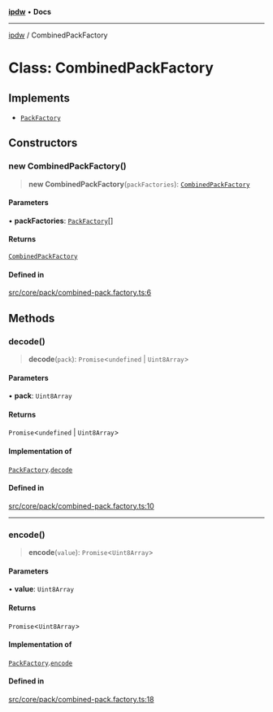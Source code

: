 [**ipdw**](../README.md) • **Docs**

***

[ipdw](../globals.md) / CombinedPackFactory

# Class: CombinedPackFactory

## Implements

- [`PackFactory`](../interfaces/PackFactory.md)

## Constructors

### new CombinedPackFactory()

> **new CombinedPackFactory**(`packFactories`): [`CombinedPackFactory`](CombinedPackFactory.md)

#### Parameters

• **packFactories**: [`PackFactory`](../interfaces/PackFactory.md)[]

#### Returns

[`CombinedPackFactory`](CombinedPackFactory.md)

#### Defined in

[src/core/pack/combined-pack.factory.ts:6](https://github.com/ansi-code/ipdw/blob/d3334c70f49293ce3e0ff61a485778d41bda3a8d/src/core/pack/combined-pack.factory.ts#L6)

## Methods

### decode()

> **decode**(`pack`): `Promise`\<`undefined` \| `Uint8Array`\>

#### Parameters

• **pack**: `Uint8Array`

#### Returns

`Promise`\<`undefined` \| `Uint8Array`\>

#### Implementation of

[`PackFactory`](../interfaces/PackFactory.md).[`decode`](../interfaces/PackFactory.md#decode)

#### Defined in

[src/core/pack/combined-pack.factory.ts:10](https://github.com/ansi-code/ipdw/blob/d3334c70f49293ce3e0ff61a485778d41bda3a8d/src/core/pack/combined-pack.factory.ts#L10)

***

### encode()

> **encode**(`value`): `Promise`\<`Uint8Array`\>

#### Parameters

• **value**: `Uint8Array`

#### Returns

`Promise`\<`Uint8Array`\>

#### Implementation of

[`PackFactory`](../interfaces/PackFactory.md).[`encode`](../interfaces/PackFactory.md#encode)

#### Defined in

[src/core/pack/combined-pack.factory.ts:18](https://github.com/ansi-code/ipdw/blob/d3334c70f49293ce3e0ff61a485778d41bda3a8d/src/core/pack/combined-pack.factory.ts#L18)
